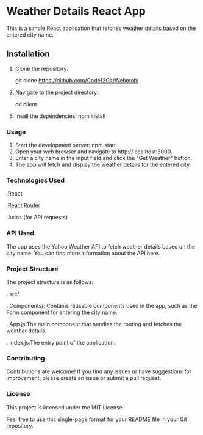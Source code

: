 # Weather Details React App

This is a simple React application that fetches weather details based on the entered city name.

## Installation

1. Clone the repository:

   git clone https://github.com/Code12Git/Webmobi

2. Navigate to the project directory:

   cd client

3. Insall the dependencies:
   npm install

### Usage

1. Start the development server:
   npm start
2. Open your web browser and navigate to http://localhost:3000.
3. Enter a city name in the input field and click the "Get Weather" button.
4. The app will fetch and display the weather details for the entered city.

### Technologies Used

.React

.React Router

.Axios (for API requests)

### API Used

The app uses the Yahoo Weather API to fetch weather details based on the city name. You can find more information about the API here.

### Project Structure

The project structure is as follows:

. src/

. Components/: Contains reusable components used in the app, such as the Form component for entering the city name.

. App.js:The main component that handles the routing and fetches the weather details.

. index.js:The entry point of the application.

### Contributing

Contributions are welcome! If you find any issues or have suggestions for improvement, please create an issue or submit a pull request.

### License

This project is licensed under the MIT License.

Feel free to use this single-page format for your README file in your Git repository.

